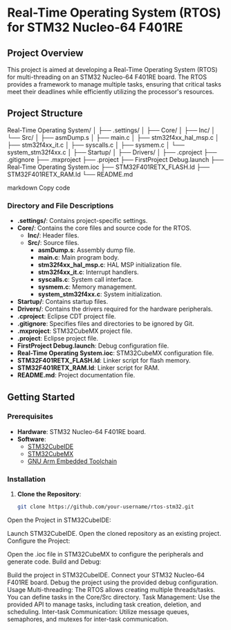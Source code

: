 # Real-Time Operating System (RTOS) for STM32 Nucleo-64 F401RE

## Project Overview
This project is aimed at developing a Real-Time Operating System (RTOS) for multi-threading on an STM32 Nucleo-64 F401RE board. The RTOS provides a framework to manage multiple tasks, ensuring that critical tasks meet their deadlines while efficiently utilizing the processor's resources.

## Project Structure

Real-Time Operating System/
│
├── .settings/
│
├── Core/
│ ├── Inc/
│ └── Src/
│ ├── asmDump.s
│ ├── main.c
│ ├── stm32f4xx_hal_msp.c
│ ├── stm32f4xx_it.c
│ ├── syscalls.c
│ ├── sysmem.c
│ └── system_stm32f4xx.c
│
├── Startup/
│
├── Drivers/
│
├── .cproject
├── .gitignore
├── .mxproject
├── .project
├── FirstProject Debug.launch
├── Real-Time Operating System.ioc
├── STM32F401RETX_FLASH.ld
├── STM32F401RETX_RAM.ld
└── README.md

markdown
Copy code

### Directory and File Descriptions

- **.settings/**: Contains project-specific settings.
- **Core/**: Contains the core files and source code for the RTOS.
  - **Inc/**: Header files.
  - **Src/**: Source files.
    - **asmDump.s**: Assembly dump file.
    - **main.c**: Main program body.
    - **stm32f4xx_hal_msp.c**: HAL MSP initialization file.
    - **stm32f4xx_it.c**: Interrupt handlers.
    - **syscalls.c**: System call interface.
    - **sysmem.c**: Memory management.
    - **system_stm32f4xx.c**: System initialization.
- **Startup/**: Contains startup files.
- **Drivers/**: Contains the drivers required for the hardware peripherals.
- **.cproject**: Eclipse CDT project file.
- **.gitignore**: Specifies files and directories to be ignored by Git.
- **.mxproject**: STM32CubeMX project file.
- **.project**: Eclipse project file.
- **FirstProject Debug.launch**: Debug configuration file.
- **Real-Time Operating System.ioc**: STM32CubeMX configuration file.
- **STM32F401RETX_FLASH.ld**: Linker script for flash memory.
- **STM32F401RETX_RAM.ld**: Linker script for RAM.
- **README.md**: Project documentation file.

## Getting Started

### Prerequisites
- **Hardware**: STM32 Nucleo-64 F401RE board.
- **Software**:
  - [STM32CubeIDE](https://www.st.com/en/development-tools/stm32cubeide.html)
  - [STM32CubeMX](https://www.st.com/en/development-tools/stm32cubemx.html)
  - [GNU Arm Embedded Toolchain](https://developer.arm.com/tools-and-software/open-source-software/developer-tools/gnu-toolchain/gnu-rm)

### Installation

1. **Clone the Repository**:
   ```sh
   git clone https://github.com/your-username/rtos-stm32.git
Open the Project in STM32CubeIDE:

Launch STM32CubeIDE.
Open the cloned repository as an existing project.
Configure the Project:

Open the .ioc file in STM32CubeMX to configure the peripherals and generate code.
Build and Debug:

Build the project in STM32CubeIDE.
Connect your STM32 Nucleo-64 F401RE board.
Debug the project using the provided debug configuration.
Usage
Multi-threading: The RTOS allows creating multiple threads/tasks. You can define tasks in the Core/Src directory.
Task Management: Use the provided API to manage tasks, including task creation, deletion, and scheduling.
Inter-task Communication: Utilize message queues, semaphores, and mutexes for inter-task communication.
